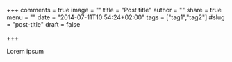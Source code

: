 +++
comments = true
image = ""
title = "Post title"
author = ""
share = true
menu = ""
date = "2014-07-11T10:54:24+02:00"
tags = ["tag1","tag2"]
#slug = "post-title"
draft = false

+++


Lorem ipsum
